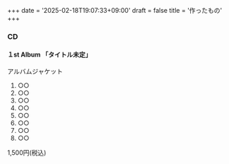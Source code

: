 +++
date = '2025-02-18T19:07:33+09:00'
draft = false
title = '作ったもの'
+++

### CD 

#### １st Album 「タイトル未定」

アルバムジャケット

1. ○○
1. ○○
1. ○○
1. ○○
1. ○○
1. ○○
1. ○○
1. ○○

1,500円(税込)

